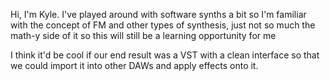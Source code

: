Hi, I'm Kyle. I've played around with software synths a bit so I'm familiar with the concept of FM and other types of synthesis, just not so much the math-y side of it so this will still be a learning opportunity for me

I think it'd be cool if our end result was a VST with a clean interface so that we could import it into other DAWs and apply effects onto it.
